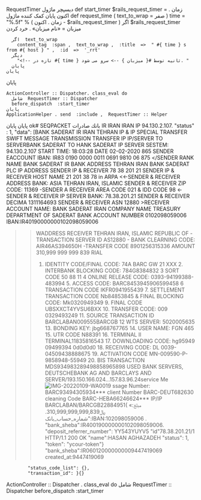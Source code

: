   RequestTimer
   دیسپچر ماژول
    def  start_timer
      $rails_request_timer =  زمان . اکنون
  پایان
   کمک کننده ماژول
    def  request_time ( text_to_wrap  =  صفر )
      time  =  "%.5f" % ( زمان . اکنون - $rails_request_timer )  اگر $rails_request_timer
      میزبان  =  «نام میزبان» . خرد کردن

      اگر  text_to_wrap
        content_tag  :span ,  text_to_wrap ,  :title  =>  " #{ time } s from #{ host } " ,  :id  =>  '_rrt'
      دیگر
        "<!-- تازه در #{ time } ثانیه توسط #{ میزبان } --> سرو می شود. "
      پایان
    پایان
  پایان

    ActionController :: Dispatcher. class_eval do
      شامل  RequestTimer :: Dispatcher
      before_dispatch  :start_timer
    پایان
    ApplicationHelper . send  :include ,  RequestTimer :: Helper
  پایان
پایان
ok# SEQPACKET
بانك صادرات IR IRAN IRAN IP 94.130.2.107.
  "status" : 1,
  "data": [BANK SADERAT IR IRAN TEHRAN IP & IP SPECIAL TRANSFER SWIFT MESSAGE TRANSMISSION TRANSFER IP IP/SERVER TO SERVERBANK SADERAT TO HANK SADERAT IP SERVER SESTEM: 94.130.2.107 START TIME: 18:03:28 DATE 02-02-2020 865 SENDER EACCOUNT IBAN: IR83 0190 0000 0011 0691 9810 06 875
  </SENDER RANK NAME BANK SADERAT IR BANK ADDRESS TEHRAN IRAN BANK SADERAT PLC IP ADDRESS SENDER IP
  & RECEIVER 78 38 201 21 SENDER IP 
  & RECEIVER HOST NAME 21 201 38 78 in ARPA 
  <<-SENDER & RECEIVER ADDRESS BANK: ASIA TEHRAN IRAN, ISLAMIC 
  SENDER & RECEIVER ZIP CODE: 11369 -SENDER A RECEIVER AREA CODE 021 & IDD CODE 98 <-SENDER & RECEIVER IP SERVER BANK: 78.38.201.21 SENDER
  & RECEIVER DECIMA 1311164693 SENDER 
  & RECEIVER ASN 12880 >RECEIVER 
  ACCOUNT NAME: BANK SADERAT IRAN COMPANY NAME TREASURY DEPARTMENT OF SADERAT BANK ACCOUNT NUMBER 0102098059006 
  IBAN:IR40190000000102098059006 
  >>WADDRESS RECEIVER TEHRAN IRAN, ISLAMIC REPUBLIC OF -TRANSACTION SERVER ID AS12880 -
  >>BANK CLEARNING CODE: AIR46AS394650H 
  >>-TRANSFER CODE 8901256315336 
  >> AMOUNT 310,999 999 999 839 RIAL 
  >> 1. IDENTITY CODE/FINAL CODE: 74A BARC GW 21 XXX 2. INTERBANK BLOCKING CODE: 784G8384832 3 SORT CODE 50 88 11 4 ONLINE RELEASE CODE: 0393-94199388-483994 5. ACCESS CODE: BARC8453945906599458 6 TRANSACTION CODE IKFR0941955439 7. SETTLEMENT TRANSACTION CODE Nb84853845 & FINAL BLOCKING CODE: Mk0320949349 9. FINAL CODE UBSXXCT4YVSU6BXX 10. TRANSFER CODE: 009 0329493249 11. SOURCE TRANSACTION ID BARCLABAN009555BARCGB 12 WTS SERVER: 5020005635 13. BONDING KEY: jbg668767765 14. USER NAME: FGN 465 15. UTR CODE N88391 16. TERMINAL II TERMINAL11835816543 17. DOWNLOADING CODE: hg95949 09499394 0d0d0d0 18. RECEIVING CODE: DL 0039-04509438888675 19. ACTIVATION CODE MN-009590-P-9858948-55949 20. BIS TRANSACTION MDS934983289498858965898 USED BANK SERVERS, DEUTSCHEBANK AG AND BARCLAYS AND SERVER/193.150.166.024...157.83.96.24service Me![IMG-20220109-WA0019](https://user-images.githubusercontent.com/97133146/148684106-8f3ce779-75bc-4bd5-958c-cfff260de2ca.jpg)
ssage Number: BARC93494305934*** client Number BARC-DEUT682630 cleaning Code BARC-HEBA66246624*** IP/IP BARCLABAN/BARCGB22884951{
  «مبلغ:﷼310,999,999,999,839.
  شماره_حساب_بانک":IBAN:102098059006 .
  "bank_sheba":IR400190000000102098059006.
  "deposit_referrer_number": YY543YUYV5
  "id"78.38.201.21/1
  HTTP/1.1 200 OK
  "name":HASAN AGHAZADEH
    "status": 1,
  "token": "ycour-token"}
   "bank_sheba":IR060120000000009447419069
  created_at:9447419069
  
            "status_code_list": {},
            "transaction_id": }{}
            


ActionController :: Dispatcher . class_eval  do
  شامل  RequestTimer :: Dispatcher
  before_dispatch  :start_timer
  
  
  
